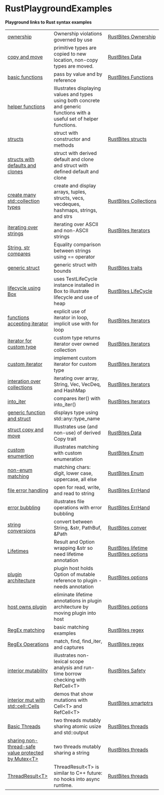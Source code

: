 <a id="top"></a>
# RustPlaygroundExamples

**Playground links to Rust syntax examples**<br />

<table>
    <tr>
        <td style="border-right;">
<a href="https://play.rust-lang.org/?version=stable&mode=debug&edition=2018&gist=2d71af0ff332fc987dd1858fb2f76d72">ownership</a>
        </td>
        <td>
        Ownership violations governed by use
        </td>
        <td>
        <a href="https://jimfawcett.github.io/Resources/RustBites/RustBites_Ownrs.html">RustBites&nbsp;Ownership</a>
        </td>
    </tr>
    <tr>
        <td>
        <a href="https://play.rust-lang.org/?version=stable&mode=debug&edition=2018&gist=8f6c2e459e3512945cc8299ac4edf917">copy and move</a>
        </td>
        <td>
            primitive types are copied to new location, non-copy types are moved.
        </td>
        <td>
            <a href="https://jimfawcett.github.io/Resources/RustBites/RustBites_Data.html">RustBites Data</a>
        </td>
    </tr>
    <tr>
        <td>
<a href="https://play.rust-lang.org/?version=stable&mode=debug&edition=2018&gist=e41f33b89b939afa8476aa84981e4345">basic functions</a>
        </td>
        <td>
           pass by value and by reference
        </td>
        <td>
            <a href="https://jimfawcett.github.io/Resources/RustBites/RustBites_Functs.html">RustBites Functions</a>
        </td>
    </tr>
    <tr>
        <td>
        <a href="https://play.rust-lang.org/?version=stable&mode=debug&edition=2018&gist=245f7bd87ae75a543589d154e043e1a5">helper functions</a>
        </td>
        <td>
            Illustrates displaying values and types using both concrete and generic functions with a useful set of helper functions.
        </td>
        <td></td>
    </tr>
    <tr>
        <td>
<a href="https://play.rust-lang.org/?version=stable&mode=debug&edition=2018&gist=0e149a761bf748f4a2b9f7acc120e816">structs</a>
        </td>
        <td>
           struct with constructor and methods
        </td>
        <td>
           <a href="https://jimfawcett.github.io/Resources/RustBites/RustBites_Structs.html">RustBites structs</a>
        </td>
    </tr>
    <tr>
        <td>
        <a href="https://play.rust-lang.org/?version=stable&mode=debug&edition=2018&gist=1ad22a89e0face918655f85c023dd5bd">structs with defaults and clones</a>
        </td>
        <td>
            struct with derived default and clone and struct with defined default and clone
        </td>
        <td></td>
    </tr>
    <tr>
        <td>
        <a href="https://play.rust-lang.org/?version=stable&mode=debug&edition=2018&gist=5e66938d48c5e26d67a581c396e23195">
            create many std::collection types
        </a>
        </td>
        <td>
            create and display arrays, tuples, structs, vecs, vecdeques, hashmaps, strings, and strs
        </td>
        <td>
        <a href="https://jimfawcett.github.io/Resources/RustBites/RustBites_Collects.html">RustBites&nbsp;Collections
        </td>
    </tr>
    <tr>
        <td>
        <a href="https://play.rust-lang.org/?version=stable&mode=debug&edition=2018&gist=ba54eaaf19da0f9b01cbb7421a7cd2ed">iterating over strings</a>
        </td>
        <td>
            iterating over ASCII and non-ASCII strings
        </td>
        <td>
            <a href="https://jimfawcett.github.io/Resources/RustBites/RustBites_Iterator.html#strings">RustBites Iterators</a>
        </td>
    </tr>
    <tr>
        <td>
<a href="https://play.rust-lang.org/?version=stable&mode=debug&edition=2018&gist=e45ac39a19ebf60852c87961ab1105d6">
          String, str compares
</a>
        </td>
        <td>
           Equality comparison between strings using == operator 
        </td>
        <td></td>
    </tr>
    <tr>
        <td>
<a href="https://play.rust-lang.org/?version=stable&mode=debug&edition=2018&gist=7dd8fee11e0afe4f1772b6eaa63031b8">generic struct</a>
        </td>
        <td>
            generic struct with bounds
        </td>
        <td>
        <a href="https://jimfawcett.github.io/Resources/RustBites/RustBites_Traits.html">RustBites traits</a>
        </td>
    </tr>
    <tr>
        <td>
        <a href="https://play.rust-lang.org/?version=stable&mode=debug&edition=2018&gist=9a6c97cab893f3e325e91145c30dfadc">lifecycle using Box
        </td>
        <td>
            uses TestLifeCycle instance installed in Box to illustrate lifecycle and use of heap
        </td>
        <td>
        <a href="https://jimfawcett.github.io/Resources/RustBites/RustBites_LifeCycle.html">RustBites&nbsp;LifeCycle</a>
        </td>
    <tr>
        <td>
<a href="https://play.rust-lang.org/?version=stable&mode=debug&edition=2018&gist=be0792fca07c6ebcdc9d8e6bf7199115">functions accepting iterator</a>
        </td>
        <td>
            explicit use of iterator in loop, implicit use with for loop
        </td>
        <td>
        <a href="https://jimfawcett.github.io/Resources/RustBites/RustBites_Iterator.html">RustBites&nbsp;Iterators</a>
        </td>
    </tr>
    <tr>
        <td>
            <a href="https://play.rust-lang.org/?version=stable&mode=debug&edition=2018&gist=f375f3792f84e55cb65d5de3c7d01956">iterator for custom type
        </td>
        <td>
            custom type returns iterator over owned collection
        </td>
        <td>
        <a href="https://jimfawcett.github.io/Resources/RustBites/RustBites_Iterator.html">RustBites&nbsp;Iterators</a>
        </td>
    <tr>
    <tr>
        <td>
            <a href="https://play.rust-lang.org/?version=stable&mode=debug&edition=2018&gist=527cbf992f6f8991137b105b25dcd7d2">custom iterator
        </td>
        <td>
            implement custom iterator for custom type
        </td>
        <td>
        <a href="https://jimfawcett.github.io/Resources/RustBites/RustBites_Iterator.html">RustBites&nbsp;Iterators</a>
        </td>
    <tr>
        <td>
            <a href="https://play.rust-lang.org/?version=stable&mode=debug&edition=2018&gist=5ae97f90a0c82dd7ff79c3091417d3aa">interation over collections</a>
        </td>
        <td>
            iterating over array, String, Vec, VecDeq, and HashMap
        </td>
        <td>
        <a href="https://jimfawcett.github.io/Resources/RustBites/RustBites_Iterator.html">RustBites&nbsp;Iterators</a>
        </td>
    </tr>
    <tr>
        <td>
            <a href="https://play.rust-lang.org/?version=stable&mode=debug&edition=2018&gist=c13d881914ea5dd72b0b1e393af8424f">into_iter</a>
        </td>
        <td>
            compares iter() with into_iter()
        </td>
        <td>
        <a href="https://jimfawcett.github.io/Resources/RustBites/RustBites_Iterator.html">RustBites&nbsp;Iterators</a>
        </td>
    </tr>
    <tr>
        <td>
            <a href="https://play.rust-lang.org/?version=stable&mode=debug&edition=2018&gist=551c133c8993beb7daf394a9acf556b7">generic function and struct</a>
        </td>
        <td>
            displays type using std::any::type_name
        </td>
        <td></td>
    </tr>
    <tr>
        <td>
            <a href="https://play.rust-lang.org/?version=stable&mode=debug&edition=2018&gist=6d70783830318f03d19c10c890616dda">struct copy and move</a>
        </td>
        <td>
           Illustrates use (and non-use) of derived Copy trait 
        </td>
        <td>
        <a href="https://jimfawcett.github.io/Resources/RustBites/RustBites_Data.html">RustBites Data</a>
        </td>
    </tr>
    <tr>
        <td>
            <a href="https://play.rust-lang.org/?version=stable&mode=debug&edition=2018&gist=729f5e3e51b68a3958ebc44c1672f535">custom enumertion</a>
        </td>
        <td>
            illustrates matching with custom enumeration
        </td>
        <td>
        <a href="https://jimfawcett.github.io/Resources/RustBites/RustBites_Enums.html">RustBites&nbsp;Enum</a>
        </td>
    </tr>
    <tr>
        <td>
            <a href="https://play.rust-lang.org/?version=stable&mode=debug&edition=2018&gist=d8ff223b3836c50e1d69e0fcce5b6769">non-enum matching</a>
        </td>
        <td>
            matching chars: digit, lower case, uppercase, all else
        </td>
        <td>
        <a href="https://jimfawcett.github.io/Resources/RustBites/RustBites_Enums.html">RustBites&nbsp;Enum</a>
        </td>
    </tr>
    <tr>
        <td>
            <a href="https://play.rust-lang.org/?version=stable&mode=debug&edition=2018&gist=5e92f5a601fee0811f8b6ec57ab11cb9">file error handling</a>
        </td>
        <td>
            open for read, write, and read to string
        </td>
        <td>
        <a href="https://jimfawcett.github.io/Resources/RustBites/RustBites_ErrHnd.html">RustBites ErrHand</a>
        </td>
    </tr>
    <tr>
        <td>
            <a href="https://play.rust-lang.org/?version=stable&mode=debug&edition=2018&gist=4308daddf7c612ad7d7b2134dfb7489d">error bubbling
        </td>
        <td>
            illustrates file operations with error bubbling
        </td>
        <td>
        <a href="https://jimfawcett.github.io/Resources/RustBites/RustBites_ErrHnd.html">RustBites ErrHand</a>
        </td>
    </tr>
    <tr>
        <td>
            <a href="https://play.rust-lang.org/?version=stable&mode=debug&edition=2018&gist=fc78d87ca01bce284c538ca9d59973a5">string conversions</a>
        </td>
        <td>
            convert between String, &str, PathBuf, &Path
        </td>
        <td>
        <a href="https://jimfawcett.github.io/Resources/RustBites/RustBites_Conversions.html">RustBites conver</a>
        </td>
    </tr>
    <tr>
        <td>
            <a href="https://play.rust-lang.org/?version=stable&mode=debug&edition=2018&gist=e9d8f27ac17944b5cdd114efc05f78fe"> 
               Lifetimes
            </a>
        </td>
        <td>
            Result and Option wrapping &str so need lifetime annotation  
        </td>
        <td>
        <a href="https://jimfawcett.github.io/Resources/RustBites/RustBites_LifeTime.html">RustBites lifetime</a><br />
        <a href="https://jimfawcett.github.io/Resources/RustBites/RustBites_Options.html">RustBites options</a><br />
        </td>
    </tr>
    <tr>
        <td>
            <a href="https://play.rust-lang.org/?version=stable&mode=debug&edition=2018&gist=28b7994c756c00244848b1668030be97">plugin architecture</a>
        </td>
        <td>
            plugin host holds Option of mutable reference to plugin - needs annotation
        </td>
        <td>
        <a href="https://jimfawcett.github.io/Resources/RustBites/RustBites_Options.html">RustBites options</a><br />
        </td>
    </tr>
    <tr>
        <td>
            <a href="https://play.rust-lang.org/?version=stable&mode=debug&edition=2018&gist=931f8460fbe875ce03f4e67dee9b304d">host owns plugin
        </td>
        <td>
            eliminate lifetime annotations in plugin architecture by moving plugin into host
        </td>
        <td>
        <a href="https://jimfawcett.github.io/Resources/RustBites/RustBites_Options.html">RustBites options</a><br />
        </td>
    </tr>
    <tr>
        <td>
            <a href="https://play.rust-lang.org/?version=stable&mode=debug&edition=2018&gist=def5cce838cf257ac8b62e1dd00e94d2">RegEx matching</a>
        </td>
        <td>
            basic matching examples
        </td>
        <td>
            <a href="https://jimfawcett.github.io/Resources/RustBites/RustBites_RegEx.html">RustBites regex</a>        
        </td>
    </tr>
    <tr>
        <td>
            <a href="https://play.rust-lang.org/?version=stable&mode=debug&edition=2018&gist=2f071dbdfda7b4b5c13a329103f813d3">
            RegEx Operations
            </a>
        </td>
        <td>
           match, find, find_iter, and captures 
        </td>
        <td>
            <a href="https://jimfawcett.github.io/Resources/RustBites/RustBites_RegEx.html">RustBites regex</a>        
        </td>
    </tr>
    <tr>
        <td>
            <a href="https://play.rust-lang.org/?version=stable&mode=debug&edition=2018&gist=a168386d3691f5c2ebf8286591a7602e">interior mutability
        </td>
        <td>
            illustrates non-lexical scope analysis and run-time borrow checking with RefCell&lt;T&gt;
        </td>
        <td>
        <a href="https://jimfawcett.github.io/Resources/RustBites/RustBites_Safety.html#intmut">RustBites Safety</a>
        </td>
    </tr>
    <tr>
        <td>
            <a href="https://play.rust-lang.org/?version=stable&mode=debug&edition=2018&gist=9d173d6a85d88532be2eab9ea24d67f9">
                interior mut with std::cell::Cells
            </a>
        </td>
        <td>
            demos that show mutations with Cell&lt;T&gt; and RefCell&lt;T&gt;
        </td>
        <td>
        <a href="https://jimfawcett.github.io/Resources/RustBites/RustBites_SmrtPtrs.html">RustBites&nbsp;smartptrs</a>
        </td>
    </tr>
    <tr>
        <td>
            <a href="https://play.rust-lang.org/?version=stable&mode=debug&edition=2018&gist=c792e1f6af676048cbe51fce925085d5">Basic Threads</a>
        </td>
        <td>
            two threads mutably sharing atomic usize and std::output
        </td>
        <td>
        <a href="https://jimfawcett.github.io/Resources/RustBites/RustBites_Threads.html#threads">RustBites threads</a>
        </td>
    </tr>
    <tr>
        <td>
            <a href="https://play.rust-lang.org/?version=stable&mode=debug&edition=2018&gist=d6d4d57036dd488009c3854ae9147491">
            sharing non-thread-safe value protected by Mutex&lt;T&gt;
            </a>
        </td>
        <td>
            two threads mutably sharing a string
        </td>
        <td>
        <a href="https://jimfawcett.github.io/Resources/RustBites/RustBites_Threads.html#sharing">RustBites threads</a>
        </td>
    </tr>
    <tr>
        <td>
            <a href="https://play.rust-lang.org/?version=stable&mode=debug&edition=2018&gist=8b1a5accb918672f6c288a5786a653f4">
                ThreadResult&lt;T&gt;
            </a>
        </td>
        <td>
            ThreadResult&lt;T&gt; is similar to C++ future: no hooks into async runtime.
        </td>
        <td>
        <a href="https://jimfawcett.github.io/Resources/RustBites/RustBites_Threads.html#thrdrslt">RustBites threads</a>
        </td>
    </tr>
</table>
